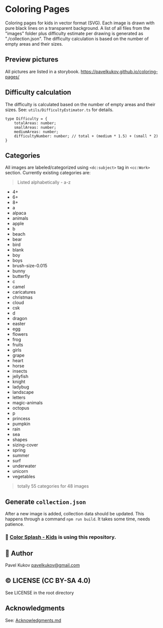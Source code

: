 # Coloring Pages

Coloring pages for kids in vector format (SVG). Each image is drawn with pure black lines on a transparent background.
A list of all files from the "images" folder plus difficulty estimate per drawing is generated as "./collection.json". The difficulty calculation is based on the number of empty areas and their sizes.

## Preview pictures

All pictures are listed in a storybook.
https://pavelkukov.github.io/coloring-pages/

## Difficulty calculation

The difficulty is calculated based on the number of empty areas and their sizes.
See: `utils/DifficultyEstimator.ts` for details.

```
type Difficulty = {
    totalAreas: number;
    smallAreas: number;
    mediumAreas: number;
    difficultyNumber: number; // total + (medium * 1.5) + (small * 2)
}
```

## Categories

All images are labeled/categorized using `<dc:subject>` tag in `<cc:Work>` section. Currently existing categories are:

> Listed alphabetically -  a-z

* 4+
* 6+
* 8+
* a
* alpaca
* animals
* apple
* b
* beach
* bear
* bird
* blank
* boy
* boys
* brush-size-0.015
* bunny
* butterfly
* c
* camel
* caricatures
* christmas
* cloud
* csk
* d
* dragon
* easter
* egg
* flowers
* frog
* fruits
* girls
* grape
* heart
* horse
* insects
* jellyfish
* knight
* ladybug
* landscape
* letters
* magic-animals
* octopus
* p
* princess
* pumpkin
* rain
* sea
* shapes
* sizing-cover
* spring
* summer
* surf
* underwater
* unicorn
* vegetables

> totally 55 categories for 48 images

## Generate `collection.json`

After a new image is added, collection data should be updated. This happens through a command `npm run build`. It takes some time, needs patience.

### 🍧 [Color Splash - Kids](https://play.google.com/store/apps/details?id=com.codeiterator.colorsplashkids) is using this repository.

## 👋 Author

Pavel Kukov <pavelkukov@gmail.com>

## © LICENSE (CC BY-SA 4.0)

See LICENSE in the root directory

## Acknowledgments

See: [Acknowledgments.md](Acknowledgments.md)
